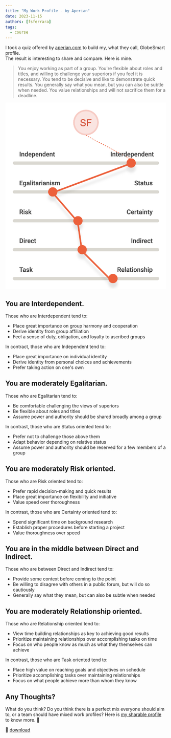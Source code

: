 ```yaml
---
title: "My Work Profile - by Aperian"
date: 2023-11-15
authors: [fsferrara]
tags:
  - course
---
```

I took a quiz offered by [aperian.com](https://aperian.com/) to build my, what they call, GlobeSmart profile.  
The result is interesting to share and compare. Here is mine.

> You enjoy working as part of a group. You're flexible about roles and titles, and willing to challenge your superiors if you feel it is necessary. You tend to be decisive and like to demonstrate quick results. You generally say what you mean, but you can also be subtle when needed. You value relationships and will not sacrifice them for a deadline.

<!-- truncate -->

![My GlobaSmart Profile](./my-globesmart-profile.png)

## You are Interdependent.

Those who are Interdependent tend to:

- Place great importance on group harmony and cooperation
- Derive identity from group affiliation
- Feel a sense of duty, obligation, and loyalty to ascribed groups

In contract, those who are Independent tend to:

- Place great importance on individual identity
- Derive identity from personal choices and achievements
- Prefer taking action on one's own

## You are moderately Egalitarian.

Those who are Egalitarian tend to:

- Be comfortable challenging the views of superiors
- Be flexible about roles and titles
- Assume power and authority should be shared broadly among a group

In contrast, those who are Status oriented tend to:

- Prefer not to challenge those above them
- Adapt behavior depending on relative status
- Assume power and authority should be reserved for a few members of a group

## You are moderately Risk oriented.

Those who are Risk oriented tend to:

- Prefer rapid decision-making and quick results
- Place great importance on flexibility and initiative
- Value speed over thoroughness

In contrast, those who are Certainty oriented tend to:

- Spend significant time on background research
- Establish proper procedures before starting a project
- Value thoroughness over speed

## You are in the middle between Direct and Indirect.

Those who are between Direct and Indirect tend to:

- Provide some context before coming to the point
- Be willing to disagree with others in a public forum, but will do so cautiously
- Generally say what they mean, but can also be subtle when needed

## You are moderately Relationship oriented.

Those who are Relationship oriented tend to:

- View time building relationships as key to achieving good results
- Prioritize maintaining relationships over accomplishing tasks on time
- Focus on who people know as much as what they themselves can achieve

In contrast, those who are Task oriented tend to:

- Place high value on reaching goals and objectives on schedule
- Prioritize accomplishing tasks over maintaining relationships
- Focus on what people achieve more than whom they know

## Any Thoughts?

What do you think? Do you think there is a perfect mix everyone should aim to, or a team should have mixed work profiles?
Here is [my sharable profile](https://app.aperian.com/share/profile/5ede44a0-ba48-49ae-bee5-47e0923e218a) to know more. 👋 

📄 [download](./saverio-ferrara-globesmart-profile.pdf)
